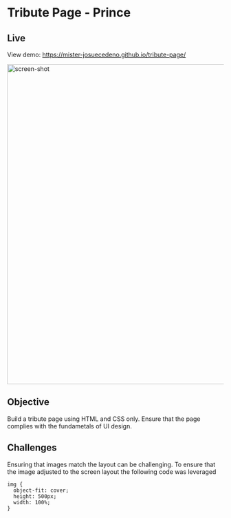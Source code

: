 # Tribute Page - Prince

## Live

View demo: https://mister-josuecedeno.github.io/tribute-page/

<img width="743" alt="screen-shot" src="https://user-images.githubusercontent.com/47830532/104764711-64ba2e00-572d-11eb-80fe-911676861fc6.png">

## Objective

Build a tribute page using HTML and CSS only. Ensure that the page complies with the fundametals of UI design.

## Challenges

Ensuring that images match the layout can be challenging. To ensure that the image adjusted to the screen layout the following code was leveraged

```
img {
  object-fit: cover;
  height: 500px;
  width: 100%;
}
```
